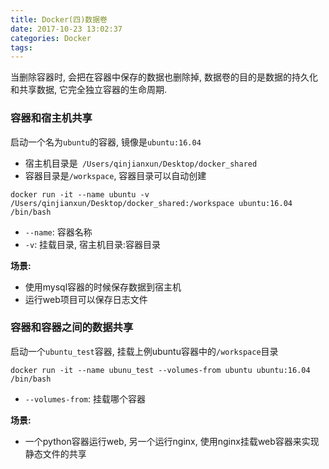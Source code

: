 ```yaml
---
title: Docker(四)数据卷
date: 2017-10-23 13:02:37
categories: Docker
tags:
---
```


当删除容器时, 会把在容器中保存的数据也删除掉, 数据卷的目的是数据的持久化和共享数据, 它完全独立容器的生命周期.

### 容器和宿主机共享
启动一个名为`ubuntu`的容器, 镜像是`ubuntu:16.04`
- 宿主机目录是` /Users/qinjianxun/Desktop/docker_shared`
- 容器目录是`/workspace`, 容器目录可以自动创建
```
docker run -it --name ubuntu -v /Users/qinjianxun/Desktop/docker_shared:/workspace ubuntu:16.04 /bin/bash
```
- `--name`: 容器名称
- `-v`: 挂载目录, 宿主机目录:容器目录

**场景:** 
- 使用mysql容器的时候保存数据到宿主机
- 运行web项目可以保存日志文件


### 容器和容器之间的数据共享
启动一个`ubuntu_test`容器, 挂载上例ubuntu容器中的`/workspace`目录
```
docker run -it --name ubunu_test --volumes-from ubuntu ubuntu:16.04 /bin/bash
```
- `--volumes-from`: 挂载哪个容器

**场景:** 
- 一个python容器运行web, 另一个运行nginx, 使用nginx挂载web容器来实现静态文件的共享



